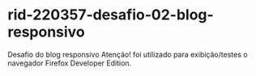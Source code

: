 # rid-220357-desafio-02-blog-responsivo
Desafio do blog responsivo
Atenção! foi utilizado para exibição/testes o navegador Firefox Developer Edition.
